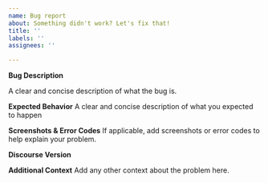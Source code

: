 ```yaml
---
name: Bug report
about: Something didn't work? Let's fix that!
title: ''
labels: ''
assignees: ''

---
```


**Bug Description**

A clear and concise description of what the bug is.

**Expected Behavior**
A clear and concise description of what you expected to happen

**Screenshots & Error Codes**
If applicable, add screenshots or error codes to help explain your problem.

**Discourse Version**

**Additional Context**
Add any other context about the problem here.
